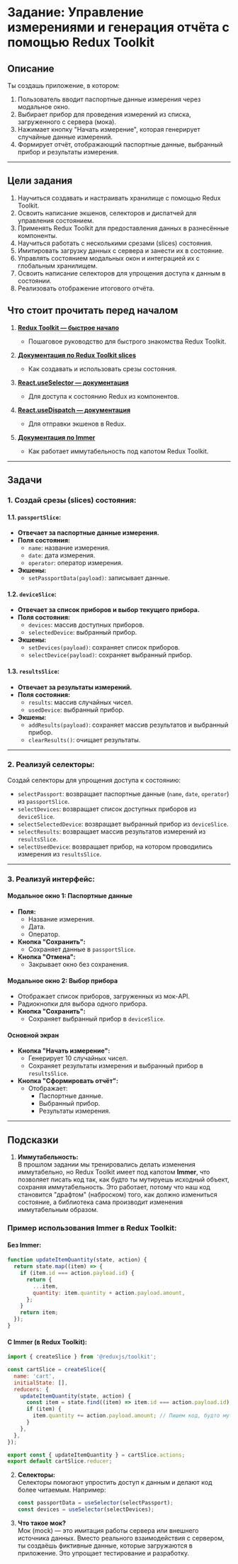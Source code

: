 # **Задание: Управление измерениями и генерация отчёта с помощью Redux Toolkit**

## **Описание**
Ты создашь приложение, в котором:
1. Пользователь вводит паспортные данные измерения через модальное окно.
2. Выбирает прибор для проведения измерений из списка, загруженного с сервера (мока).
3. Нажимает кнопку "Начать измерение", которая генерирует случайные данные измерений.
4. Формирует отчёт, отображающий паспортные данные, выбранный прибор и результаты измерения.

---

## **Цели задания**
1. Научиться создавать и настраивать хранилище с помощью Redux Toolkit.
2. Освоить написание экшенов, селекторов и диспатчей для управления состоянием.
3. Применять Redux Toolkit для предоставления данных в разнесённые компоненты.
4. Научиться работать с несколькими срезами (slices) состояния.
5. Имитировать загрузку данных с сервера и занести их в состояние.
6. Управлять состоянием модальных окон и интеграцией их с глобальным хранилищем.
7. Освоить написание селекторов для упрощения доступа к данным в состоянии.
8. Реализовать отображение итогового отчёта.

## **Что стоит прочитать перед началом**
     
1. [**Redux Toolkit — быстрое начало**](https://redux-toolkit.js.org/tutorials/quick-start)  
   - Пошаговое руководство для быстрого знакомства Redux Toolkit.
   
2. [**Документация по Redux Toolkit slices**](https://redux-toolkit.js.org/api/createslice)  
   - Как создавать и использовать срезы состояния.

3. [**React.useSelector — документация**](https://react-redux.js.org/api/hooks#useselector)  
   - Для доступа к состоянию Redux из компонентов.

4. [**React.useDispatch — документация**](https://react-redux.js.org/api/hooks#usedispatch)  
   - Для отправки экшенов в Redux.

5. [**Документация по Immer**](https://immerjs.github.io/immer/)  
   - Как работает иммутабельность под капотом Redux Toolkit. 
---

## **Задачи**

### **1. Создай срезы (slices) состояния:**
#### **1.1. `passportSlice`:**
- **Отвечает за паспортные данные измерения.**
- **Поля состояния:**
  - `name`: название измерения.
  - `date`: дата измерения.
  - `operator`: оператор измерения.
- **Экшены:**
  - `setPassportData(payload)`: записывает данные.

#### **1.2. `deviceSlice`:**
- **Отвечает за список приборов и выбор текущего прибора.**
- **Поля состояния:**
  - `devices`: массив доступных приборов.
  - `selectedDevice`: выбранный прибор.
- **Экшены:**
  - `setDevices(payload)`: сохраняет список приборов.
  - `selectDevice(payload)`: сохраняет выбранный прибор.

#### **1.3. `resultsSlice`:**
- **Отвечает за результаты измерений.**
- **Поля состояния:**
  - `results`: массив случайных чисел.
  - `usedDevice`: выбранный прибор.
- **Экшены:**
  - `addResults(payload)`: сохраняет массив результатов и выбранный прибор.
  - `clearResults()`: очищает результаты.

---

### **2. Реализуй селекторы:**
Создай селекторы для упрощения доступа к состоянию:
- `selectPassport`: возвращает паспортные данные (`name`, `date`, `operator`) из `passportSlice`.
- `selectDevices`: возвращает список доступных приборов из `deviceSlice`.
- `selectSelectedDevice`: возвращает выбранный прибор из `deviceSlice`.
- `selectResults`: возвращает массив результатов измерений из `resultsSlice`.
- `selectUsedDevice`: возвращает прибор, на котором проводились измерения из `resultsSlice`.

---

### **3. Реализуй интерфейс:**

#### **Модальное окно 1: Паспортные данные**
- **Поля:**
  - Название измерения.
  - Дата.
  - Оператор.
- **Кнопка "Сохранить":**
  - Сохраняет данные в `passportSlice`.
- **Кнопка "Отмена":**
  - Закрывает окно без сохранения.

#### **Модальное окно 2: Выбор прибора**
- Отображает список приборов, загруженных из мок-API.
- Радиокнопки для выбора одного прибора.
- **Кнопка "Сохранить":**
  - Сохраняет выбранный прибор в `deviceSlice`.

#### **Основной экран**
- **Кнопка "Начать измерение":**
  - Генерирует 10 случайных чисел.
  - Сохраняет результаты измерения и выбранный прибор в `resultsSlice`.
- **Кнопка "Сформировать отчёт":**
  - Отображает:
    - Паспортные данные.
    - Выбранный прибор.
    - Результаты измерения.

---

## **Подсказки**
1. **Иммутабельность:**  
   В прошлом задании мы тренировались делать изменения иммутабельно, но Redux Toolkit имеет под капотом **Immer**, что позволяет писать код так, как будто ты мутируешь исходный объект, сохраняя иммутабельность. Это работает, потому что наш код становится "драфтом" (наброском) того, как должно измениться состояние, а библиотека сама производит изменения иммутабельным образом.

### Пример использования Immer в Redux Toolkit:

#### Без Immer:
```javascript
function updateItemQuantity(state, action) {
  return state.map((item) => {
    if (item.id === action.payload.id) {
      return {
        ...item,
        quantity: item.quantity + action.payload.amount,
      };
    }
    return item;
  });
}
```

#### С Immer (в Redux Toolkit):
```javascript
import { createSlice } from '@reduxjs/toolkit';

const cartSlice = createSlice({
  name: 'cart',
  initialState: [],
  reducers: {
    updateItemQuantity(state, action) {
      const item = state.find((item) => item.id === action.payload.id);
      if (item) {
        item.quantity += action.payload.amount; // Пишем код, будто мутируем объект
      }
    },
  },
});

export const { updateItemQuantity } = cartSlice.actions;
export default cartSlice.reducer;
```

2. **Селекторы:**  
   Селекторы помогают упростить доступ к данным и делают код более читаемым. Например:
   ```javascript
   const passportData = useSelector(selectPassport);
   const devices = useSelector(selectDevices);
   ```
3. **Что такое мок?**  
Мок (mock) — это имитация работы сервера или внешнего источника данных. Вместо реального взаимодействия с сервером, ты создаёшь фиктивные данные, которые загружаются в приложение. Это упрощает тестирование и разработку.
